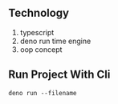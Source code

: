 ## Technology

1. typescript
2. deno run time engine
3. oop concept

## Run Project With Cli

```shell
deno run --filename
```
